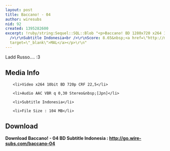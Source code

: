 ```yaml
---
layout: post
title: Baccano! - 04
author: wiresubs
nid: 92
created: 1395282600
excerpt: !ruby/string:Sequel::SQL::Blob "<p>Baccano! BD 1280x720 x264 10bit AAC<br
  />\r\nSubtitle Indonesia<br />\r\nScore: 8.65&nbsp;<a href=\"http://myanimelist.net/anime/2251/Baccano!\"
  target=\"_blank\">MAL</a></p>\r\n"
---
```

<p class="rtecenter">Ladd Russo.... :3</p>

<h2>Media Info</h2>

<ul>
	<li>Video x264 10bit BD 720p CRF 22,5</li>
	<li>Audio AAC VBR q 0,30 Stereo&nbsp;[Jpn]</li>
	<li>Subtitle Indonesia</li>
	<li>File Size : 104 MB</li>
</ul>

<h2>Download</h2>

<p><strong>Download Baccano! - 04 BD Subtitle&nbsp;Indonesia&nbsp;:&nbsp;<a href="http://go.wire-subs.com/baccano-04" target="_blank">http://go.wire-subs.com/baccano-04</a></strong></p>
